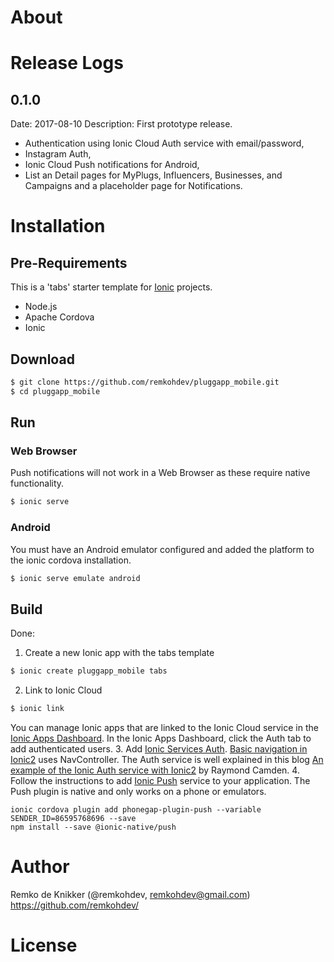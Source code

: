 # About

# Release Logs

## 0.1.0
Date: 2017-08-10
Description: First prototype release.

* Authentication using Ionic Cloud Auth service with email/password,
* Instagram Auth,
* Ionic Cloud Push notifications for Android,
* List an Detail pages for MyPlugs, Influencers, Businesses, and Campaigns and a placeholder page for Notifications.

# Installation

## Pre-Requirements

This is a 'tabs' starter template for [Ionic](http://ionicframework.com/docs/) projects.

* Node.js
* Apache Cordova
* Ionic

## Download

```bash
$ git clone https://github.com/remkohdev/pluggapp_mobile.git
$ cd pluggapp_mobile
```

## Run

### Web Browser

Push notifications will not work in a Web Browser as these require native functionality.

```bash
$ ionic serve
```

### Android

You must have an Android emulator configured and added the platform to the ionic cordova installation.

```bash
$ ionic serve emulate android
```

## Build

Done:

1. Create a new Ionic app with the tabs template
```bash
$ ionic create pluggapp_mobile tabs
```
2. Link to Ionic Cloud
```bash
$ ionic link
```
You can manage Ionic apps that are linked to the Ionic Cloud service in the [Ionic Apps Dashboard](https://apps.ionic.io/apps/). In the Ionic Apps Dashboard, click the Auth tab to add authenticated users.
3. Add [Ionic Services Auth](https://docs.ionic.io/services/auth/). [Basic navigation in Ionic2](https://www.joshmorony.com/a-simple-guide-to-navigation-in-ionic-2/) uses NavController. The Auth service is well explained in this blog [An example of the Ionic Auth service with Ionic2](https://www.raymondcamden.com/2016/11/04/an-example-of-the-ionic-auth-service-with-ionic-2) by Raymond Camden.
4. Follow the instructions to add [Ionic Push](https://docs.ionic.io/services/push/) service to your application. The Push plugin is native and only works on a phone or emulators.
```
ionic cordova plugin add phonegap-plugin-push --variable SENDER_ID=86595768696 --save
npm install --save @ionic-native/push
```

# Author

Remko de Knikker (@remkohdev, remkohdev@gmail.com)
https://github.com/remkohdev/

# License
